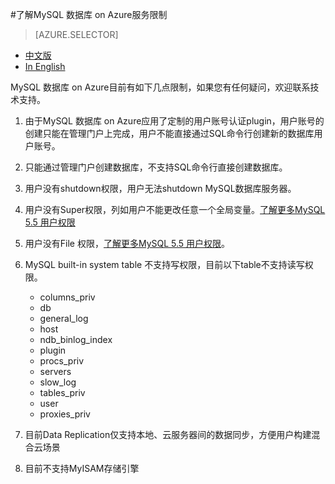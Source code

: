 <properties linkid="" urlDisplayName="" pageTitle="了解MySQL 数据库 on Azure服务限制- Azure 微软云" metaKeywords="Azure 云,技术文档,文档与资源,MySQL,数据库,服务限制,Azure MySQL, MySQL PaaS,Azure MySQL PaaS, Azure MySQL Service, Azure RDS" description="帮助您了解目前MySQL 数据库 on Azure 公共预览版期间的服务限制。如果您对某些操作存有疑问,欢迎联系技术支持。" metaCanonical="" services="MySQL" documentationCenter="Services" title="" authors="" solutions="" manager="" editor="" />

<tags ms.service="mysql" ms.date="05/28/2016" wacn.date="05/28/2016"/>

#了解MySQL 数据库 on Azure服务限制
> [AZURE.SELECTOR]
- [中文版](/documentation/articles/mysql-database-operation-limitation)
- [In English](/documentation/articles/mysql-database-enus-operation-limitation)

MySQL 数据库 on Azure目前有如下几点限制，如果您有任何疑问，欢迎联系技术支持。


1.	由于MySQL 数据库 on Azure应用了定制的用户账号认证plugin，用户账号的创建只能在管理门户上完成，用户不能直接通过SQL命令行创建新的数据库用户账号。
2.	只能通过管理门户创建数据库，不支持SQL命令行直接创建数据库。 
3.	用户没有shutdown权限，用户无法shutdown MySQL数据库服务器。
4.	用户没有Super权限，列如用户不能更改任意一个全局变量。[了解更多MySQL 5.5 用户权限](https://dev.mysql.com/doc/refman/5.5/en/privileges-provided.html)
5.	用户没有File 权限，[了解更多MySQL 5.5 用户权限](https://dev.mysql.com/doc/refman/5.5/en/privileges-provided.html)。
6.	MySQL built-in system table 不支持写权限，目前以下table不支持读写权限。

	* columns_priv
	* db
	* general_log
	* host
	* ndb_binlog_index
	* plugin
	* procs_priv
	* servers
	* slow_log
	* tables_priv
	* user
	* proxies_priv

7.	目前Data Replication仅支持本地、云服务器间的数据同步，方便用户构建混合云场景
8.	目前不支持MyISAM存储引擎


